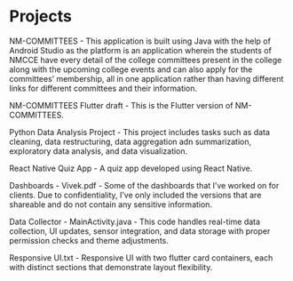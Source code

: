 # Projects

NM-COMMITTEES - This application is built using Java with the help of Android Studio as the platform is an application wherein the students of NMCCE have every detail of the college committees present in the college along with the upcoming college events and can also apply for the committees’ membership, all in one application rather than having different links for different committees and their information.

NM-COMMITTEES Flutter draft - This is the Flutter version of NM-COMMITTEES.

Python Data Analysis Project - This project includes tasks such as data cleaning, data restructuring, data aggregation adn summarization, exploratory data analysis, and data visualization.

React Native Quiz App - A quiz app developed using React Native.

Dashboards - Vivek.pdf - Some of the dashboards that I’ve worked on for clients. Due to confidentiality, I’ve only included the versions that are shareable and do not contain any sensitive information.

Data Collector - MainActivity.java - This code handles real-time data collection, UI updates, sensor integration, and data storage with proper permission checks and theme adjustments.

Responsive UI.txt - Responsive UI with two flutter card containers, each with distinct sections that demonstrate layout flexibility.
